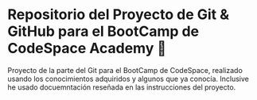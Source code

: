 
# Repositorio del Proyecto de Git & GitHub para el BootCamp de CodeSpace Academy 🚀 

Proyecto de la parte del Git para el BootCamp de CodeSpace, realizado usando los conocimientos adquiridos y algunos que ya conocía. Inclusive he usado docuemntación reseñada en las instrucciones del proyecto.

